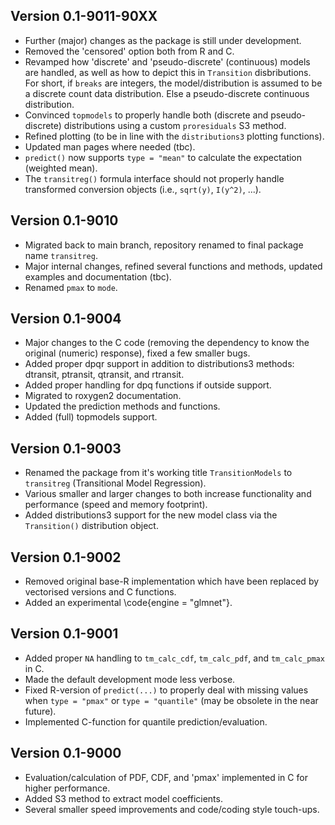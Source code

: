 
## Version 0.1-9011-90XX

* Further (major) changes as the package is still under development.
* Removed the 'censored' option both from R and C.
* Revamped how 'discrete' and 'pseudo-discrete' (continuous) models
  are handled, as well as how to depict this in `Transition` disbributions.
  For short, if `breaks` are integers, the model/distribution is assumed to 
  be a discrete count data distribution. Else a pseudo-discrete continuous
  distribution.
* Convinced `topmodels` to properly handle both (discrete and pseudo-discrete)
  distributions using a custom `proresiduals` S3 method.
* Refined plotting (to be in line with the `distributions3` plotting functions).
* Updated man pages where needed (tbc).
* `predict()` now supports `type = "mean"` to calculate the expectation (weighted mean).
* The `transitreg()` formula interface should not properly handle 
  transformed conversion objects (i.e., `sqrt(y)`, `I(y^2)`, ...).

## Version 0.1-9010

* Migrated back to main branch, repository renamed to final
  package name `transitreg`.
* Major internal changes, refined several functions and methods,
  updated examples and documentation (tbc).
* Renamed `pmax` to `mode`.

## Version 0.1-9004

* Major changes to the C code (removing the
  dependency to know the original (numeric) response), fixed a few
  smaller bugs.
* Added proper dpqr support in addition to distributions3 methods:
  dtransit, ptransit, qtransit, and rtransit.
* Added proper handling for dpq functions if outside support.
* Migrated to roxygen2 documentation.
* Updated the prediction methods and functions.
* Added (full) topmodels support.

## Version 0.1-9003

* Renamed the package from it's working title `TransitionModels`
  to `transitreg` (Transitional Model Regression).
* Various smaller and larger changes to both increase functionality
  and performance (speed and memory footprint).
* Added distributions3 support for the new model class via the
  `Transition()` distribution object.

## Version 0.1-9002

* Removed original base-R implementation which have been replaced
    by vectorised versions and C functions.
* Added an experimental \code{engine = "glmnet"}.

## Version 0.1-9001

* Added proper `NA` handling to `tm_calc_cdf`, `tm_calc_pdf`,
    and `tm_calc_pmax` in C.
* Made the default development mode less verbose.
* Fixed R-version of `predict(...)` to properly deal with missing values
    when `type = "pmax"` or `type = "quantile"` (may be obsolete in the near future).
* Implemented C-function for quantile prediction/evaluation.

## Version 0.1-9000

* Evaluation/calculation of PDF, CDF, and 'pmax' implemented
  in C for higher performance.
* Added S3 method to extract model coefficients.
* Several smaller speed improvements and code/coding style touch-ups.
